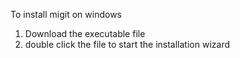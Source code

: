 To install migit on windows

1. Download the executable file
2. double click the file to start the installation wizard
